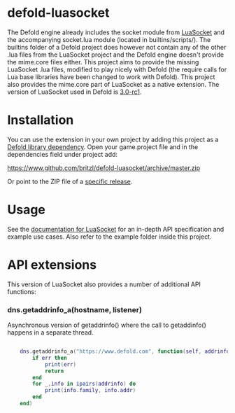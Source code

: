 # defold-luasocket
The Defold engine already includes the socket module from [LuaSocket](http://w3.impa.br/~diego/software/luasocket/) and the accompanying socket.lua module (located in builtins/scripts/). The builtins folder of a Defold project does however not contain any of the other .lua files from the LuaSocket project and the Defold engine doesn't provide the mime.core files either. This project aims to provide the missing LuaSocket .lua files, modified to play nicely with Defold (the require calls for Lua base libraries have been changed to work with Defold). This project also provides the mime.core part of LuaSocket as a native extension. The version of LuaSocket used in Defold is [3.0-rc1](https://github.com/diegonehab/luasocket/releases).

# Installation
You can use the extension in your own project by adding this project as a [Defold library dependency](http://www.defold.com/manuals/libraries/). Open your game.project file and in the dependencies field under project add:

https://www.github.com/britzl/defold-luasocket/archive/master.zip

Or point to the ZIP file of a [specific release](https://github.com/britzl/defold-luasocket/releases).

# Usage
See the [documentation for LuaSocket](http://w3.impa.br/~diego/software/luasocket/) for an in-depth API specification and example use cases. Also refer to the example folder inside this project.

# API extensions
This version of LuaSocket also provides a number of additional API functions:

### dns.getaddrinfo_a(hostname, listener)
Asynchronous version of getaddrinfo() where the call to getaddinfo() happens in a separate thread.

```Lua

	dns.getaddrinfo_a("https://www.defold.com", function(self, addrinfo, err)
		if err then
			print(err)
			return
		end
		for _,info in ipairs(addrinfo) do
			print(info.family, info.addr)
		end
	end)
```
